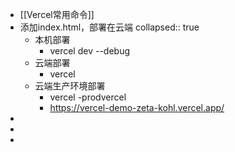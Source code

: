 - [[Vercel常用命令]]
- 添加index.html，部署在云端
  collapsed:: true
	- 本机部署
		- vercel dev --debug
	- 云端部署
		- vercel
	- 云端生产环境部署
		- vercel -prodvercel
		- https://vercel-demo-zeta-kohl.vercel.app/
-
-
-